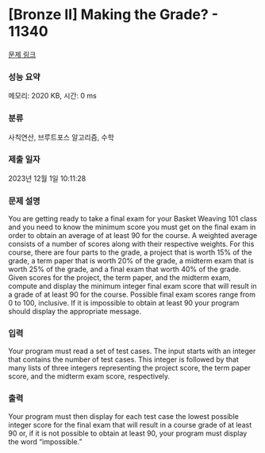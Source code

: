 # [Bronze II] Making the Grade? - 11340 

[문제 링크](https://www.acmicpc.net/problem/11340) 

### 성능 요약

메모리: 2020 KB, 시간: 0 ms

### 분류

사칙연산, 브루트포스 알고리즘, 수학

### 제출 일자

2023년 12월 1일 10:11:28

### 문제 설명

<p>You are getting ready to take a final exam for your Basket Weaving 101 class and you need to know the minimum score you must get on the final exam in order to obtain an average of at least 90 for the course. A weighted average consists of a number of scores along with their respective weights. For this course, there are four parts to the grade, a project that is worth 15% of the grade, a term paper that is worth 20% of the grade, a midterm exam that is worth 25% of the grade, and a final exam that worth 40% of the grade. Given scores for the project, the term paper, and the midterm exam, compute and display the minimum integer final exam score that will result in a grade of at least 90 for the course. Possible final exam scores range from 0 to 100, inclusive. If it is impossible to obtain at least 90 your program should display the appropriate message.</p>

### 입력 

 <p>Your program must read a set of test cases. The input starts with an integer that contains the number of test cases. This integer is followed by that many lists of three integers representing the project score, the term paper score, and the midterm exam score, respectively.</p>

### 출력 

 <p>Your program must then display for each test case the lowest possible integer score for the final exam that will result in a course grade of at least 90 or, if it is not possible to obtain at least 90, your program must display the word “impossible.”</p>

